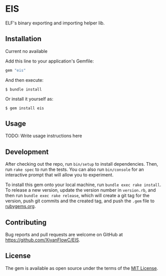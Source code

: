 # EIS

ELF's binary exporting and importing helper lib.

## Installation
Current no available

Add this line to your application's Gemfile:

```ruby
gem "eis"
```

And then execute:

    $ bundle install

Or install it yourself as:

    $ gem install eis

## Usage

TODO: Write usage instructions here

## Development

After checking out the repo, run `bin/setup` to install dependencies. Then, run `rake spec` to run the tests. You can also run `bin/console` for an interactive prompt that will allow you to experiment.

To install this gem onto your local machine, run `bundle exec rake install`. To release a new version, update the version number in `version.rb`, and then run `bundle exec rake release`, which will create a git tag for the version, push git commits and the created tag, and push the `.gem` file to [rubygems.org](https://rubygems.org).

## Contributing

Bug reports and pull requests are welcome on GitHub at https://github.com/XiyanFlowC/EIS.

## License

The gem is available as open source under the terms of the [MIT License](https://opensource.org/licenses/MIT).
